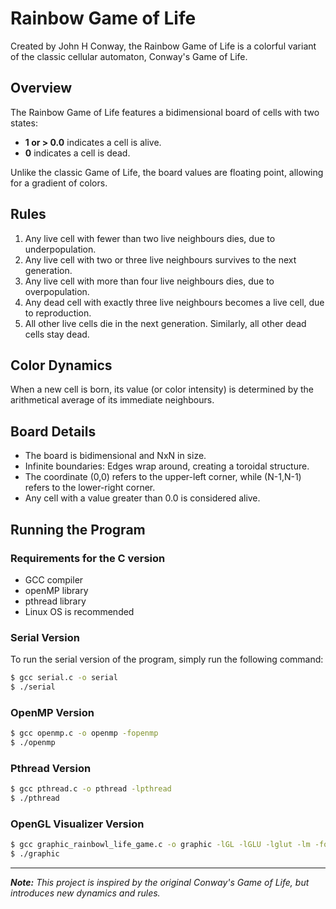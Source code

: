 # Rainbow Game of Life

Created by John H Conway, the Rainbow Game of Life is a colorful variant of the classic cellular automaton, Conway's Game of Life.

## Overview

The Rainbow Game of Life features a bidimensional board of cells with two states:

- **1 or > 0.0** indicates a cell is alive.
- **0** indicates a cell is dead.

Unlike the classic Game of Life, the board values are floating point, allowing for a gradient of colors. 

## Rules

1. Any live cell with fewer than two live neighbours dies, due to underpopulation.
2. Any live cell with two or three live neighbours survives to the next generation.
3. Any live cell with more than four live neighbours dies, due to overpopulation.
4. Any dead cell with exactly three live neighbours becomes a live cell, due to reproduction.
5. All other live cells die in the next generation. Similarly, all other dead cells stay dead.

## Color Dynamics

When a new cell is born, its value (or color intensity) is determined by the arithmetical average of its immediate neighbours.

## Board Details

- The board is bidimensional and NxN in size.
- Infinite boundaries: Edges wrap around, creating a toroidal structure.
- The coordinate (0,0) refers to the upper-left corner, while (N-1,N-1) refers to the lower-right corner.
- Any cell with a value greater than 0.0 is considered alive.

## Running the Program

### Requirements for the C version

- GCC compiler
- openMP library
- pthread library
- Linux OS is recommended

### Serial Version

To run the serial version of the program, simply run the following command:

```bash
$ gcc serial.c -o serial 
$ ./serial
```

### OpenMP Version
```bash
$ gcc openmp.c -o openmp -fopenmp
$ ./openmp
```

### Pthread Version
```bash
$ gcc pthread.c -o pthread -lpthread
$ ./pthread
```

### OpenGL Visualizer Version
```bash
$ gcc graphic_rainbowl_life_game.c -o graphic -lGL -lGLU -lglut -lm -fopenmp 
$ ./graphic
```

--- 

_**Note:** This project is inspired by the original Conway's Game of Life, but introduces new dynamics and rules._
